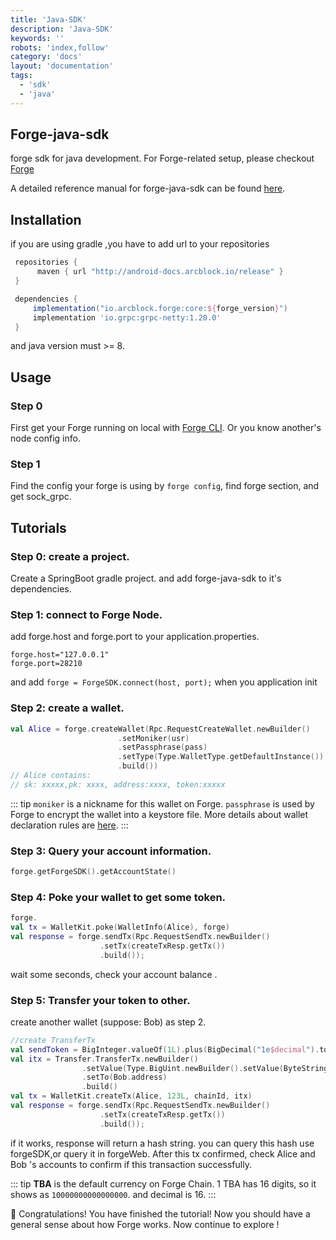 ```yaml
---
title: 'Java-SDK'
description: 'Java-SDK'
keywords: ''
robots: 'index,follow'
category: 'docs'
layout: 'documentation'
tags:
  - 'sdk'
  - 'java'
---
```


## Forge-java-sdk

forge sdk for java development.
For Forge-related setup, please checkout [Forge](https://github.com/ArcBlock/forge)

A detailed reference manual for forge-java-sdk can be found [here](https://docs.arcblock.io/forge/sdks/java/).

## Installation

if you are using gradle ,you have to add url to your repositories

```gradle
 repositories {
      maven { url "http://android-docs.arcblock.io/release" }
 }

 dependencies {
     implementation("io.arcblock.forge:core:${forge_version}")
     implementation 'io.grpc:grpc-netty:1.20.0'
 }
```

and java version must >= 8.

## Usage

### Step 0

First get your Forge running on local with [Forge CLI](../../tools/forge_cli).
Or you know another's node config info.

### Step 1

Find the config your forge is using by `forge config`, find forge section, and get sock_grpc.

## Tutorials

### Step 0: create a project.

Create a SpringBoot gradle project. and add forge-java-sdk to it's dependencies.

### Step 1: connect to Forge Node.

add forge.host and forge.port to your application.properties.

```
forge.host="127.0.0.1"
forge.port=28210
```

and add `forge = ForgeSDK.connect(host, port);` when you application init

### Step 2: create a wallet.

```kotlin
val Alice = forge.createWallet(Rpc.RequestCreateWallet.newBuilder()
                        .setMoniker(usr)
                        .setPassphrase(pass)
                        .setType(Type.WalletType.getDefaultInstance())
                        .build())
// Alice contains:
// sk: xxxxx,pk: xxxx, address:xxxx, token:xxxxx
```

::: tip
`moniker` is a nickname for this wallet on Forge. `passphrase` is used by Forge to encrypt the wallet into a keystore file. More details about wallet declaration rules are [here](../../../concepts/concepts).
:::

### Step 3: Query your account information.

```kotlin
forge.getForgeSDK().getAccountState()
```

### Step 4: Poke your wallet to get some token.

```kotlin
forge.
val tx = WalletKit.poke(WalletInfo(Alice), forge)
val response = forge.sendTx(Rpc.RequestSendTx.newBuilder()
                    .setTx(createTxResp.getTx())
                    .build());
```

wait some seconds, check your account balance .

### Step 5: Transfer your token to other.

create another wallet (suppose: Bob) as step 2.

```kotlin
//create TransferTx
val sendToken = BigInteger.valueOf(1L).plus(BigDecimal("1e$decimal").toBigInteger())
val itx = Transfer.TransferTx.newBuilder()
                .setValue(Type.BigUint.newBuilder().setValue(ByteString.copyFrom(sendToken.toByteArray())).build())
                .setTo(Bob.address)
                .build()
val tx = WalletKit.createTx(Alice, 123L, chainId, itx)
val response = forge.sendTx(Rpc.RequestSendTx.newBuilder()
                    .setTx(createTxResp.getTx())
                    .build());
```

if it works, response will return a hash string. you can query this hash use forgeSDK,or query it in forgeWeb. After this tx confirmed, check Alice and Bob 's accounts to confirm if this transaction successfully.

::: tip
**TBA** is the default currency on Forge Chain. 1 TBA has 16 digits, so it shows as `10000000000000000`.
and decimal is 16.
:::

🎉 Congratulations! You have finished the tutorial! Now you should have a general sense about how Forge works. Now continue to explore !
